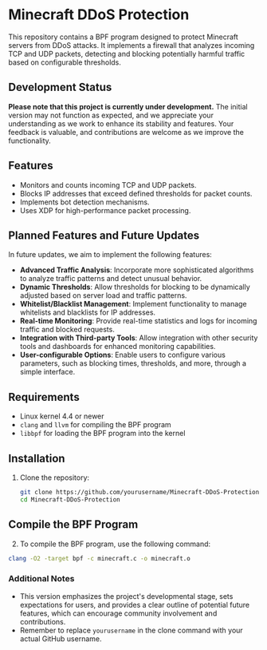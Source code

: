 # Minecraft DDoS Protection

This repository contains a BPF program designed to protect Minecraft servers from DDoS attacks. It implements a firewall that analyzes incoming TCP and UDP packets, detecting and blocking potentially harmful traffic based on configurable thresholds.

## Development Status

**Please note that this project is currently under development.** The initial version may not function as expected, and we appreciate your understanding as we work to enhance its stability and features. Your feedback is valuable, and contributions are welcome as we improve the functionality.

## Features

- Monitors and counts incoming TCP and UDP packets.
- Blocks IP addresses that exceed defined thresholds for packet counts.
- Implements bot detection mechanisms.
- Uses XDP for high-performance packet processing.

## Planned Features and Future Updates

In future updates, we aim to implement the following features:

- **Advanced Traffic Analysis**: Incorporate more sophisticated algorithms to analyze traffic patterns and detect unusual behavior.
- **Dynamic Thresholds**: Allow thresholds for blocking to be dynamically adjusted based on server load and traffic patterns.
- **Whitelist/Blacklist Management**: Implement functionality to manage whitelists and blacklists for IP addresses.
- **Real-time Monitoring**: Provide real-time statistics and logs for incoming traffic and blocked requests.
- **Integration with Third-party Tools**: Allow integration with other security tools and dashboards for enhanced monitoring capabilities.
- **User-configurable Options**: Enable users to configure various parameters, such as blocking times, thresholds, and more, through a simple interface.

## Requirements

- Linux kernel 4.4 or newer
- `clang` and `llvm` for compiling the BPF program
- `libbpf` for loading the BPF program into the kernel

## Installation

1. Clone the repository:
   ```bash
   git clone https://github.com/yourusername/Minecraft-DDoS-Protection.git
   cd Minecraft-DDoS-Protection
   ```
## Compile the BPF Program

2. To compile the BPF program, use the following command:

```bash
clang -O2 -target bpf -c minecraft.c -o minecraft.o
```


### Additional Notes
- This version emphasizes the project's developmental stage, sets expectations for users, and provides a clear outline of potential future features, which can encourage community involvement and contributions.
- Remember to replace `yourusername` in the clone command with your actual GitHub username.

  
